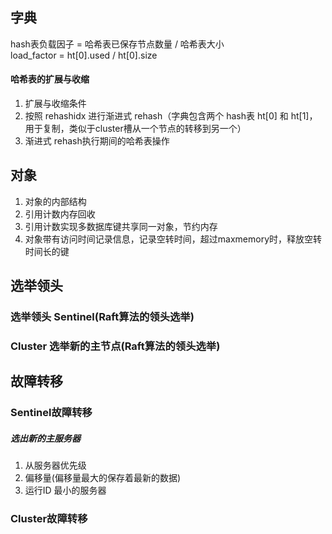 ## 字典
hash表负载因子 = 哈希表已保存节点数量 / 哈希表大小  
load_factor = ht[0].used / ht[0].size

#### 哈希表的扩展与收缩
1. 扩展与收缩条件
2. 按照 rehashidx 进行渐进式 rehash（字典包含两个 hash表 ht[0] 和 ht[1]，用于复制，类似于cluster槽从一个节点的转移到另一个）
3. 渐进式 rehash执行期间的哈希表操作

## 对象
1. 对象的内部结构
2. 引用计数内存回收
3. 引用计数实现多数据库键共享同一对象，节约内存
4. 对象带有访问时间记录信息，记录空转时间，超过maxmemory时，释放空转时间长的键



## 选举领头
### 选举领头 Sentinel(Raft算法的领头选举)
### Cluster 选举新的主节点(Raft算法的领头选举)

## 故障转移
### Sentinel故障转移
##### 选出新的主服务器
1. 从服务器优先级
2. 偏移量(偏移量最大的保存着最新的数据)
3. 运行ID 最小的服务器
### Cluster故障转移



